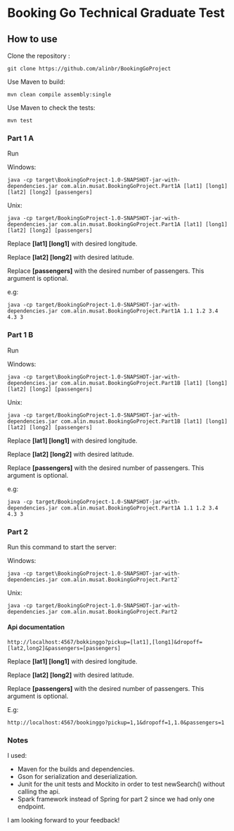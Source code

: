 
# Booking Go Technical Graduate Test

## How to use

Clone the repository :
```
git clone https://github.com/alinbr/BookingGoProject
```

Use Maven to build:
```
mvn clean compile assembly:single
```

Use Maven to check the tests:
```
mvn test
```

### Part 1 A

Run

Windows:
```
java -cp target\BookingGoProject-1.0-SNAPSHOT-jar-with-dependencies.jar com.alin.musat.BookingGoProject.Part1A [lat1] [long1] [lat2] [long2] [passengers]
```

Unix: 
```
java -cp target/BookingGoProject-1.0-SNAPSHOT-jar-with-dependencies.jar com.alin.musat.BookingGoProject.Part1A [lat1] [long1] [lat2] [long2] [passengers]
```

Replace **[lat1] [long1]** with desired longitude.

Replace **[lat2] [long2]** with desired latitude.

Replace **[passengers]** with the desired number of passengers. This argument is optional.

e.g:
```
java -cp target/BookingGoProject-1.0-SNAPSHOT-jar-with-dependencies.jar com.alin.musat.BookingGoProject.Part1A 1.1 1.2 3.4 4.3 3
```


 ### Part 1 B
 
Run

Windows:
```
java -cp target\BookingGoProject-1.0-SNAPSHOT-jar-with-dependencies.jar com.alin.musat.BookingGoProject.Part1B [lat1] [long1] [lat2] [long2] [passengers]
```

Unix: 
```
java -cp target/BookingGoProject-1.0-SNAPSHOT-jar-with-dependencies.jar com.alin.musat.BookingGoProject.Part1B [lat1] [long1] [lat2] [long2] [passengers]
```

Replace **[lat1] [long1]** with desired longitude.

Replace **[lat2] [long2]** with desired latitude.

Replace **[passengers]** with the desired number of passengers. This argument is optional.

e.g:
```
java -cp target/BookingGoProject-1.0-SNAPSHOT-jar-with-dependencies.jar com.alin.musat.BookingGoProject.Part1A 1.1 1.2 3.4 4.3 3
```

### Part 2

Run this command to start the server:

Windows:
```
java -cp target\BookingGoProject-1.0-SNAPSHOT-jar-with-dependencies.jar com.alin.musat.BookingGoProject.Part2`
```

Unix: 
```
java -cp target/BookingGoProject-1.0-SNAPSHOT-jar-with-dependencies.jar com.alin.musat.BookingGoProject.Part2
```

#### Api documentation

```
http://localhost:4567/bokkinggo?pickup=[lat1],[long1]&dropoff=[lat2,long2]&passengers=[passengers]
```

Replace **[lat1] [long1]** with desired longitude.

Replace **[lat2] [long2]** with desired latitude.

Replace **[passengers]** with the desired number of passengers. This argument is optional.

E.g:
```
http://localhost:4567/bookinggo?pickup=1,1&dropoff=1,1.0&passengers=1
```

### Notes

I used:
* Maven for the builds and dependencies.
* Gson for serialization and deserialization.
* Junit for the unit tests and Mockito in order to test newSearch() without calling the api.
* Spark framework instead of Spring for part 2 since we had only one endpoint.

I am looking forward to your feedback!


